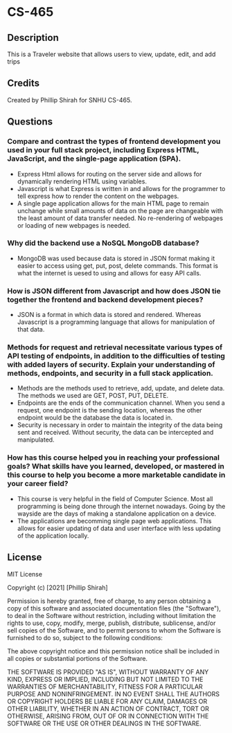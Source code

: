 # CS-465
## Description
This is a Traveler website that allows users to view, update, edit, and add trips
## Credits
Created by Phillip Shirah for SNHU CS-465.
## Questions
### Compare and contrast the types of frontend development you used in your full stack project, including Express HTML, JavaScript, and the single-page application (SPA).
- Express Html allows for routing on the server side and allows for dynamically rendering HTML using variables.
- Javascript is what Express is written in and allows for the programmer to tell express how to render the content on the webpages.
- A single page application allows for the main HTML page to remain unchange while small amounts of data on the page are changeable with the least amount of data transfer needed. No re-rendering of webpages or loading of new webpages is needed.
### Why did the backend use a NoSQL MongoDB database?
- MongoDB was used because data is stored in JSON format making it easier to access using get, put, post, delete commands. This format is what the internet is uesed to using and allows for easy API calls.
### How is JSON different from Javascript and how does JSON tie together the frontend and backend development pieces?
- JSON is a format in which data is stored and rendered. Whereas Javascript is a programming language that allows for manipulation of that data.
### Methods for request and retrieval necessitate various types of API testing of endpoints, in addition to the difficulties of testing with added layers of security. Explain your understanding of methods, endpoints, and security in a full stack application.
- Methods are the methods used to retrieve, add, update, and delete data. The methods we used are GET, POST, PUT, DELETE.
- Endpoints are the ends of the communication channel. When you send a request, one endpoint is the sending location, whereas the other endpoint would be the database the data is located in.
- Security is necessary in order to maintain the integrity of the data being sent and received. Without security, the data can be intercepted and manipulated.
### How has this course helped you in reaching your professional goals? What skills have you learned, developed, or mastered in this course to help you become a more marketable candidate in your career field?
- This course is very helpful in the field of Computer Science. Most all programming is being done through the internet nowadays. Going by the wayside are the days of making a standalone application on a device.
- The applications are becomming single page web applications. This allows for easier updating of data and user interface with less updating of the application locally.
## License
MIT License

Copyright (c) [2021] [Phillip Shirah]

Permission is hereby granted, free of charge, to any person obtaining a copy
of this software and associated documentation files (the "Software"), to deal
in the Software without restriction, including without limitation the rights
to use, copy, modify, merge, publish, distribute, sublicense, and/or sell
copies of the Software, and to permit persons to whom the Software is
furnished to do so, subject to the following conditions:

The above copyright notice and this permission notice shall be included in all
copies or substantial portions of the Software.

THE SOFTWARE IS PROVIDED "AS IS", WITHOUT WARRANTY OF ANY KIND, EXPRESS OR
IMPLIED, INCLUDING BUT NOT LIMITED TO THE WARRANTIES OF MERCHANTABILITY,
FITNESS FOR A PARTICULAR PURPOSE AND NONINFRINGEMENT. IN NO EVENT SHALL THE
AUTHORS OR COPYRIGHT HOLDERS BE LIABLE FOR ANY CLAIM, DAMAGES OR OTHER
LIABILITY, WHETHER IN AN ACTION OF CONTRACT, TORT OR OTHERWISE, ARISING FROM,
OUT OF OR IN CONNECTION WITH THE SOFTWARE OR THE USE OR OTHER DEALINGS IN THE
SOFTWARE.
